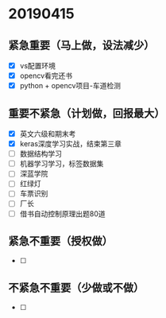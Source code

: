 # 20190415

## 紧急重要（马上做，设法减少）

- [x] vs配置环境
- [x] opencv看完还书
- [x] python + opencv项目-车道检测

## 重要不紧急（计划做，回报最大）

- [x] 英文六级和期末考
- [x] keras深度学习实战，结束第三章
- [ ] 数据结构学习
- [ ] 机器学习学习，标签数据集
- [ ] 深蓝学院
- [ ] 红绿灯
- [ ] 车票识别
- [ ] 厂长
- [ ] 借书自动控制原理出题80道
## 紧急不重要（授权做）

- [ ] 

## 不紧急不重要（少做或不做）

- [ ] 
